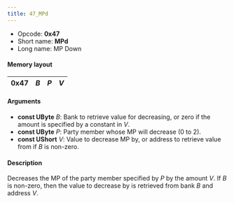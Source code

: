 ```yaml
---
title: 47_MPd
---
```


- Opcode: **0x47**
- Short name: **MPd**
- Long name: MP Down

#### Memory layout

| 0x47 | *B* | *P* | *V* |
|------|-----|-----|-----|

#### Arguments

- **const UByte** *B*: Bank to retrieve value for decreasing, or zero if the amount is specified by a constant in *V*.
- **const UByte** *P*: Party member whose MP will decrease (0 to 2).
- **const UShort** *V*: Value to decrease MP by, or address to retrieve value from if *B* is non-zero.

#### Description

Decreases the MP of the party member specified by *P* by the amount *V*. If *B* is non-zero, then the value to decrease by is retrieved from bank *B* and address *V*.
